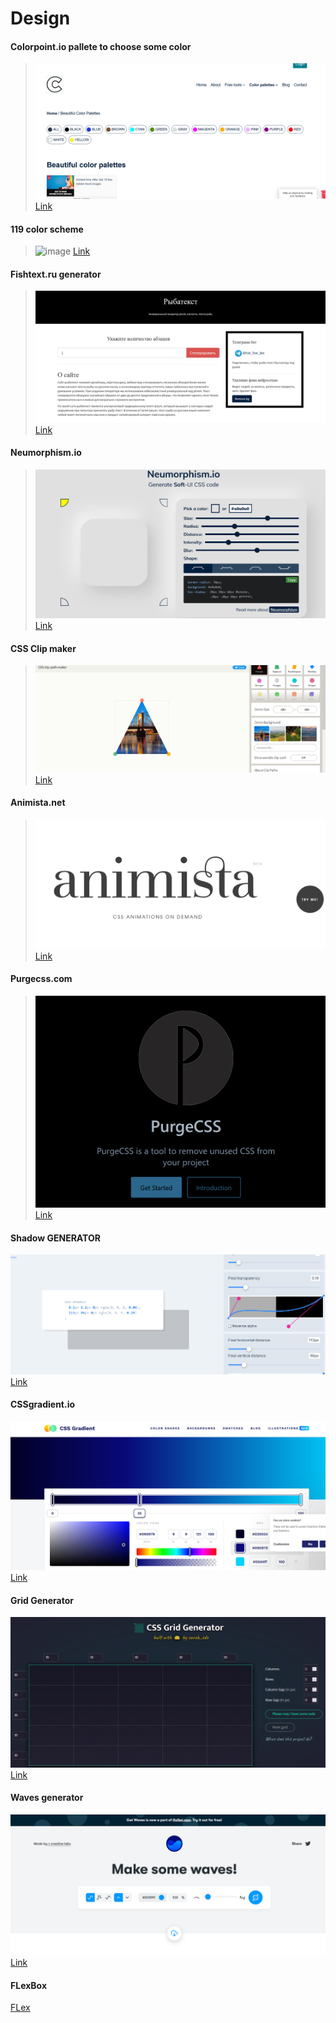 # Design
#### Colorpoint.io pallete to choose some color 
> ![image](images/colorpallete.PNG)
[Link](https://www.colorpoint.io/beautiful-color-palettes/)

#### 119 color scheme
> ![image](http://vladimirchernyshov.ru/wp-content/uploads/2014/09/119.png)
[Link](http://vladimirchernyshov.ru/119-trendovyx-cvetov-dlya-sozdaniya-fantasticheskix-sajtov-na-50-zhivyx-primerax/)

#### Fishtext.ru generator 
>![image](images/fishtext.PNG)
[Link](https://fishtext.ru/index.php)

#### Neumorphism.io
>![image](images/neumorhism.PNG)
[Link](https://neumorphism.io/#e0e0e0)

#### CSS Clip maker
>![image](images/css-clip.PNG)
[Link](https://bennettfeely.com/clippy/)

#### Animista.net
>![image](images/animista.PNG)
[Link](https://animista.net/)

#### Purgecss.com
>![image](images/pursecss.PNG)
[Link](https://purgecss.com/)

#### Shadow GENERATOR
![image](images/shadow.png)
[Link](https://shadows.brumm.af/)

#### CSSgradient.io
![image](images/cssgradient.PNG)
[Link](https://cssgradient.io/)

#### Grid Generator
![image](images/cssgrid.PNG)
[Link](https://cssgrid-generator.netlify.app/)

#### Waves generator
![image](images/csswaves.PNG)
[Link](https://getwaves.io/)


#### FLexBox

<a href="https://flexbox.malven.co/">FLex</a><br>